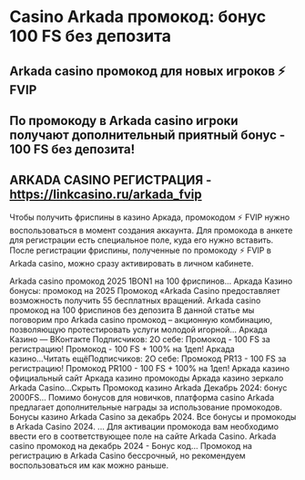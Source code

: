 # Casino Arkada промокод: бонус 100 FS без депозита

## Arkada casino промокод для новых игроков ⚡️ FVIP

## По промокоду в Arkada casino игроки получают дополнительный приятный бонус - 100 FS без депозита!

## ARKADA CASINO РЕГИСТРАЦИЯ - https://linkcasino.ru/arkada_fvip

Чтобы получить фриспины в казино Аркада, промокодом ⚡️ FVIP нужно воспользоваться в момент создания аккаунта. Для промокода в анкете для регистрации есть специальное поле, куда его нужно вставить. После регистрации фриспины, полученные по промокоду ⚡️ FVIP в Arkada casino, можно сразу активировать в личном кабинете.


Arkada casino промокод 2025 1BON1 на 100 фриспинов...
Аркада Казино бонусы: промокод на 2025 Промокод «Arkada Casino предоставляет возможность получить 55 бесплатных вращений.
Arkada casino промокод на 100 фриспинов без депозита
В данной статье мы поговорим про Arkada casino промокод – акционную комбинацию, позволяющую протестировать услуги молодой игорной...
Аркада Казино — ВКонтакте
Подписчиков: 2О себе: Промокод - 100 FS за регистрацию! Промокод - 100 FS + 100% на 1деп! Аркада казино...Читать ещёПодписчиков: 2О себе: Промокод PR13 - 100 FS за регистрацию! Промокод PR100 - 100 FS + 100% на 1деп! Аркада казино официальный сайт Аркада казино промокоды Аркада казино зеркало Arkada Casino...Скрыть
Промокод казино Arkada Декабрь 2024: бонус 2000FS...
Помимо бонусов для новичков, платформа casino Arkada предлагает дополнительные награды за использование промокодов.
Бонусы казино Arkada Casino за декабрь 2024.
Все бонусы и промокоды в Arkada Casino 2024. ... Для активации промокода вам необходимо ввести его в соответствующее поле на сайте Arkada Casino.
Arkada casino промокод на декабрь 2024 - Бонус код...
Промокод на регистрацию в Arkada Casino бессрочный, но рекомендуем воспользоваться им как можно раньше.

